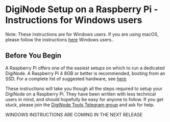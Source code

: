 # DigiNode Setup on a Raspberry Pi - Instructions for Windows users

Note: These instructions are for Windows users. If you are using macOS, please follow the instructions [here](docs/rpi_setup_macos.md) Windows users..

## Before You Begin

A Raspberry Pi offers one of the easiest setups on which to run a dedicated DigiNode. A Raspberry Pi 4 8GB or better is recommended, booting from an SSD. For a complete list of suggested hardware, see [here](docs/suggested_hardware.md)

These instructions will take you though all the steps required to setup your DigiNode on a Raspberry Pi. They have been written with less technical users in mind, and should hopefully be easy for anyone to follow. If you get stuck, please join the [DigiNode Tools Telegram group](https://t.me/+ked2VGZsLPAyN2Jk) and ask for help.


WINDOWS INSTRUCTIONS ARE COMING IN THE NEXT RELEASE